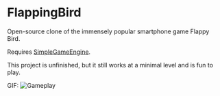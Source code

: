 FlappingBird
============

Open-source clone of the immensely popular smartphone game Flappy Bird.

Requires [SimpleGameEngine](https://github.com/C0deH4cker/SimpleGameEngine).


This project is unfinished, but it still works at a minimal level and is fun to play.


GIF:
![Gameplay](http://i.imgur.com/wKMYRJw.gif)

